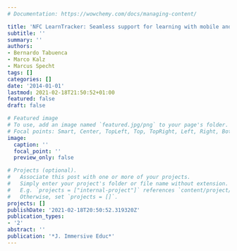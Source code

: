 ```yaml
---
# Documentation: https://wowchemy.com/docs/managing-content/

title: 'NFC LearnTracker: Seamless support for learning with mobile and sensor technology'
subtitle: ''
summary: ''
authors:
- Bernardo Tabuenca
- Marco Kalz
- Marcus Specht
tags: []
categories: []
date: '2014-01-01'
lastmod: 2021-02-18T21:50:52+01:00
featured: false
draft: false

# Featured image
# To use, add an image named `featured.jpg/png` to your page's folder.
# Focal points: Smart, Center, TopLeft, Top, TopRight, Left, Right, BottomLeft, Bottom, BottomRight.
image:
  caption: ''
  focal_point: ''
  preview_only: false

# Projects (optional).
#   Associate this post with one or more of your projects.
#   Simply enter your project's folder or file name without extension.
#   E.g. `projects = ["internal-project"]` references `content/project/deep-learning/index.md`.
#   Otherwise, set `projects = []`.
projects: []
publishDate: '2021-02-18T20:50:52.319320Z'
publication_types:
- '2'
abstract: ''
publication: '*J. Immersive Educ*'
---
```

